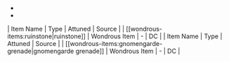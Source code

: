 * 
* 
| Item Name | Type | Attuned | Source |
| [[wondrous-items:ruinstone|ruinstone]] | Wondrous Item | - | DC |
| Item Name | Type | Attuned | Source |
| [[wondrous-items:gnomengarde-grenade|gnomengarde grenade]] | Wondrous Item | - | DC |